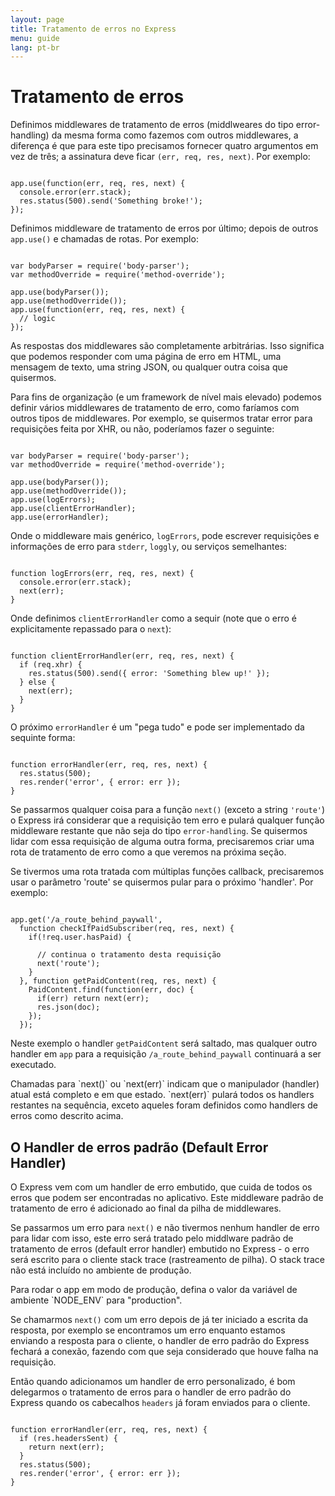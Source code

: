 ```yaml
---
layout: page
title: Tratamento de erros no Express
menu: guide
lang: pt-br
---
```


# Tratamento de erros

Definimos middlewares de tratamento de erros (middlweares do tipo error-handling) da mesma forma como fazemos com outros middlewares, a diferença é que para este tipo precisamos fornecer quatro argumentos em vez de três; a assinatura deve ficar `(err, req, res, next)`. Por exemplo:

<pre><code class="language-javascript" translate="no">
app.use(function(err, req, res, next) {
  console.error(err.stack);
  res.status(500).send('Something broke!');
});
</code></pre>

Definimos middleware de tratamento de erros por último; depois de outros `app.use()` e chamadas de rotas. Por exemplo:

<pre><code class="language-javascript" translate="no">
var bodyParser = require('body-parser');
var methodOverride = require('method-override');

app.use(bodyParser());
app.use(methodOverride());
app.use(function(err, req, res, next) {
  // logic
});
</code></pre>

As respostas dos middlewares são completamente arbitrárias. Isso significa que podemos responder com uma página de erro em HTML, uma mensagem de texto, uma string JSON, ou qualquer outra coisa que quisermos.

Para fins de organização (e um framework de nível mais elevado) podemos definir vários middlewares de tratamento de erro, como faríamos com outros tipos de middlewares. Por exemplo, se quisermos tratar error para requisições feita por XHR, ou não, poderíamos fazer o seguinte:

<pre><code class="language-javascript" translate="no">
var bodyParser = require('body-parser');
var methodOverride = require('method-override');

app.use(bodyParser());
app.use(methodOverride());
app.use(logErrors);
app.use(clientErrorHandler);
app.use(errorHandler);
</code></pre>

Onde o middleware mais genérico, `logErrors`, pode escrever requisições e informações de erro para `stderr`, `loggly`, ou serviços semelhantes:

<pre><code class="language-javascript" translate="no">
function logErrors(err, req, res, next) {
  console.error(err.stack);
  next(err);
}
</code></pre>

Onde definimos `clientErrorHandler` como a sequir (note que o erro é explicitamente repassado para o `next`):

<pre><code class="language-javascript" translate="no">
function clientErrorHandler(err, req, res, next) {
  if (req.xhr) {
    res.status(500).send({ error: 'Something blew up!' });
  } else {
    next(err);
  }
}
</code></pre>

O próximo `errorHandler` é um "pega tudo" e pode ser implementado da sequinte forma:

<pre><code class="language-javascript" translate="no">
function errorHandler(err, req, res, next) {
  res.status(500);
  res.render('error', { error: err });
}
</code></pre>

Se passarmos qualquer coisa para a função `next()` (exceto a string `'route'`) o Express irá considerar que a requisição tem erro e pulará qualquer função middleware restante que não seja do tipo `error-handling`. Se quisermos lidar com essa requisição de alguma outra forma, precisaremos criar uma rota de tratamento de erro como a que veremos na próxima seção.

Se tivermos uma rota tratada com múltiplas funções callback, precisaremos usar o parâmetro 'route' se quisermos pular para o próximo 'handler'. Por exemplo:

<pre><code class="language-javascript" translate="no">
app.get('/a_route_behind_paywall',
  function checkIfPaidSubscriber(req, res, next) {
    if(!req.user.hasPaid) {

      // continua o tratamento desta requisição
      next('route');
    }
  }, function getPaidContent(req, res, next) {
    PaidContent.find(function(err, doc) {
      if(err) return next(err);
      res.json(doc);
    });
  });
</code></pre>

Neste exemplo o handler `getPaidContent` será saltado, mas qualquer outro handler em `app` para a requisição `/a_route_behind_paywall` continuará a ser executado.

<div class="doc-box doc-info" markdown="1">
Chamadas para `next()` ou `next(err)` indicam que o manipulador (handler) atual está completo e em que estado. `next(err)` pulará todos os handlers restantes na sequência, exceto aqueles foram definidos como handlers de erros como descrito acima.
</div>

## O Handler de erros padrão (Default Error Handler)

O Express vem com um handler de erro embutido, que cuida de todos os erros que podem ser encontradas no aplicativo. Este middleware padrão de tratamento de erro é adicionado ao final da pilha de middlewares.

Se passarmos um erro para `next()` e não tivermos nenhum handler de erro para lidar com isso, este erro será tratado pelo middlware padrão de tratamento de erros (default error handler) embutido no Express - o erro será escrito para o cliente stack trace (rastreamento de pilha). O stack trace não está incluído no ambiente de produção.

<div class="doc-box doc-info" markdown="1">
Para rodar o app em modo de produção, defina o valor da variável de ambiente `NODE_ENV` para "production".
</div>

Se chamarmos `next()` com um erro depois de já ter iniciado a escrita da resposta, por exemplo se encontramos um erro enquanto estamos enviando a resposta para o cliente, o handler de erro padrão do Express fechará a conexão, fazendo com que seja considerado que houve falha na requisição.


Então quando adicionamos um handler de erro personalizado, é bom delegarmos o tratamento de erros para o handler de erro padrão do Express quando os cabecalhos `headers` já foram enviados para o cliente.

<pre><code class="language-javascript" translate="no">
function errorHandler(err, req, res, next) {
  if (res.headersSent) {
    return next(err);
  }
  res.status(500);
  res.render('error', { error: err });
}
</code></pre>
